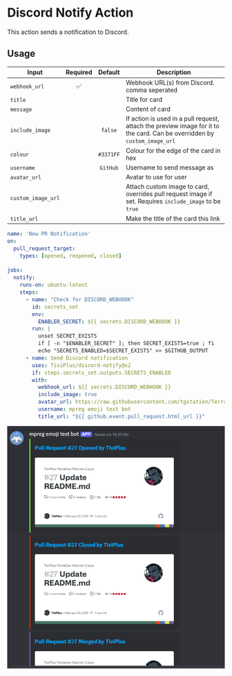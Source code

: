 # Discord Notify Action

This action sends a notification to Discord.

## Usage

| Input              |      Required      |  Default  | Description                                                                                                               |
| ------------------ | :----------------: | :-------: | ------------------------------------------------------------------------------------------------------------------------- |
| `webhook_url`      | :white_check_mark: |           | Webhook URL(s) from Discord. comma seperated                                                                                                  |
| `title`            |                    |           | Title for card                                                                                                            |
| `message`          |                    |           | Content of card                                                                                                           |
| `include_image`    |                    |  `false`  | If action is used in a pull request, attach the preview image for it to the card. Can be overridden by `custom_image_url` |
| `colour`           |                    | `#3371FF` | Colour for the edge of the card in hex                                                                                    |
| `username`         |                    | `GitHub`  | Username to send message as                                                                                               |
| `avatar_url`       |                    |           | Avatar to use for user                                                                                                    |
| `custom_image_url` |                    |           | Attach custom image to card, overrides pull request image if set. Requires `include_image` to be `true`                   |
| `title_url`        |                    |           | Make the title of the card this link                                                                                         |

```yaml
name: 'New PR Notification'
on:
  pull_request_target:
    types: [opened, reopened, closed]

jobs:
  notify:
    runs-on: ubuntu-latest
    steps:
      - name: "Check for DISCORD_WEBHOOK"
        id: secrets_set
        env:
          ENABLER_SECRET: ${{ secrets.DISCORD_WEBHOOK }}
        run: |
          unset SECRET_EXISTS
          if [ -n "$ENABLER_SECRET" ]; then SECRET_EXISTS=true ; fi
          echo "SECRETS_ENABLED=$SECRET_EXISTS" >> $GITHUB_OUTPUT
      - name: Send Discord notification
        uses: TiviPlus/discord-notify@v2
        if: steps.secrets_set.outputs.SECRETS_ENABLED
        with:
          webhook_url: ${{ secrets.DISCORD_WEBHOOK }}
          include_image: true
          avatar_url: https://raw.githubusercontent.com/tgstation/TerraGov-Marine-Corps/refs/heads/master/icons/tgmc_64.png
          username: mpreg emoji test bot
          title_url: "${{ github.event.pull_request.html_url }}"
```

![Screenshot](images/screenshot.png)
